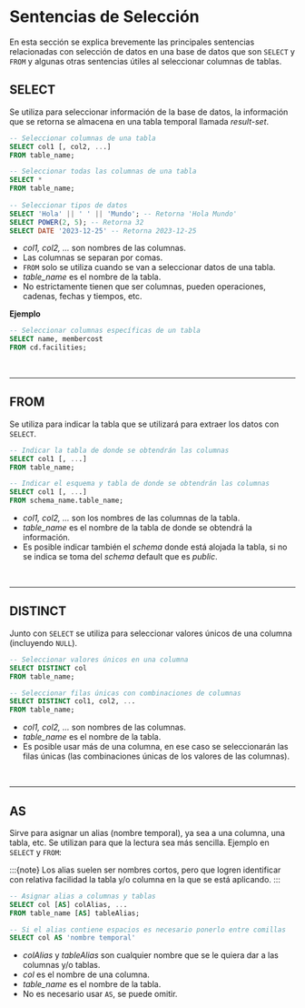 # Sentencias de Selección

En esta sección se explica brevemente las principales sentencias relacionadas con selección de datos en una base de datos que son `SELECT` y `FROM` y algunas otras sentencias útiles al seleccionar columnas de tablas.

## SELECT

Se utiliza para seleccionar información de la base de datos, la información que se retorna se almacena en una tabla temporal llamada _result-set_. 
```sql
-- Seleccionar columnas de una tabla
SELECT col1 [, col2, ...]
FROM table_name;

-- Seleccionar todas las columnas de una tabla
SELECT *
FROM table_name;
    
-- Seleccionar tipos de datos
SELECT 'Hola' || ' ' || 'Mundo'; -- Retorna 'Hola Mundo'
SELECT POWER(2, 5); -- Retorna 32
SELECT DATE '2023-12-25' -- Retorna 2023-12-25
```
- _col1, col2, ..._ son nombres de las columnas.
- Las columnas se separan por comas.
- `FROM` solo se utiliza cuando se van a seleccionar datos de una tabla.
- _table_name_ es el nombre de la tabla.
- No estrictamente tienen que ser columnas, pueden operaciones, cadenas, fechas y tiempos, etc.

**Ejemplo**

```sql
-- Seleccionar columnas específicas de un tabla
SELECT name, membercost
FROM cd.facilities;
```

<br/>

---
## FROM

Se utiliza para indicar la tabla que se utilizará para extraer los datos con `SELECT`. 
```sql
-- Indicar la tabla de donde se obtendrán las columnas
SELECT col1 [, ...]
FROM table_name;

-- Indicar el esquema y tabla de donde se obtendrán las columnas
SELECT col1 [, ...]
FROM schema_name.table_name;
```
- _col1, col2, ..._ son los nombres de las columnas de la tabla.
- _table_name_ es el nombre de la tabla de donde se obtendrá la información.
- Es posible indicar también el _schema_ donde está alojada la tabla, si no se indica se toma del _schema_ default que es _public_.


<br/>

---
## DISTINCT

Junto con `SELECT` se utiliza para seleccionar valores únicos de una columna (incluyendo `NULL`).
```sql
-- Seleccionar valores únicos en una columna
SELECT DISTINCT col 
FROM table_name;

-- Seleccionar filas únicas con combinaciones de columnas
SELECT DISTINCT col1, col2, ... 
FROM table_name;
```
- _col1, col2, ..._ son nombres de las columnas.
- _table_name_ es el nombre de la tabla.
- Es posible usar más de una columna, en ese caso se seleccionarán las filas únicas (las combinaciones únicas de los valores de las columnas).


<br/>

---
## AS

Sirve para asignar un alias (nombre temporal), ya sea a una columna, una tabla, etc. Se utilizan para que la lectura sea más sencilla. Ejemplo en `SELECT` y `FROM`:

:::{note}
Los alias suelen ser nombres cortos, pero que logren identificar con relativa facilidad la tabla y/o columna en la que se está aplicando.
:::

```sql
-- Asignar alias a columnas y tablas
SELECT col [AS] colAlias, ...
FROM table_name [AS] tableAlias;

-- Si el alias contiene espacios es necesario ponerlo entre comillas
SELECT col AS 'nombre temporal'
```
- _colAlias_ y _tableAlias_ son cualquier nombre que se le quiera dar a las columnas y/o tablas.
- _col_ es el nombre de una columna.
- _table_name_ es el nombre de la tabla.
- No es necesario usar `AS`, se puede omitir.
